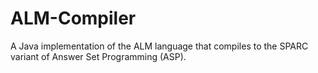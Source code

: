 # ALM-Compiler
A Java implementation of the ALM language that compiles to the SPARC variant of Answer Set Programming (ASP).  
